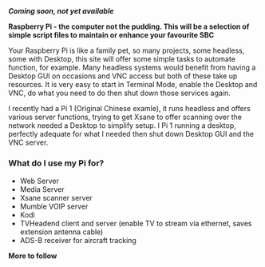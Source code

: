 ## 

**_Coming soon, not yet available_**

**Raspberry Pi - the computer not the pudding.  This will be a selection of simple script files to maintain or enhance
your favourite SBC**

Your Raspberry Pi is like a family pet, so many projects, some headless, some with Desktop, this site will offer some simple
tasks to automate function, for example.  Many headless systems would benefit from having a Desktop GUI on occasions and VNC access
but both of these take up resources.  It is very easy to start in Terminal Mode, enable the Desktop and VNC, do what you need to do then
shut down those services again.

I recently had a Pi 1 (Original Chinese examle), it runs headless and offers various server functions, trying to get Xsane to offer scanning
over the network needed a Desktop to simplify setup.  I Pi 1 running a desktop, perfectly adequate for what I needed then shut down Desktop GUI and
the VNC server.

### What do I use my Pi for?

- Web Server
- Media Server
- Xsane scanner server
- Mumble VOIP server
- Kodi
- TVHeadend client and server (enable TV to stream via ethernet, saves extension antenna cable)
- ADS-B receiver for aircraft tracking

**More to follow**


